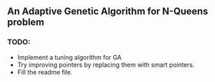 ## An Adaptive Genetic Algorithm for N-Queens problem

### TODO: 
- Implement a tuning algorithm for GA
- Try improving pointers by replacing them with smart pointers.
- Fill the readme file.
